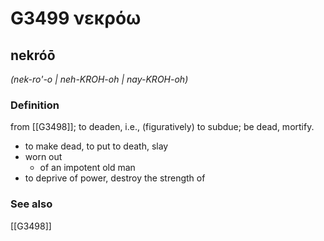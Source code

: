 # G3499 νεκρόω

## nekróō

_(nek-ro'-o | neh-KROH-oh | nay-KROH-oh)_

### Definition

from [[G3498]]; to deaden, i.e., (figuratively) to subdue; be dead, mortify.

- to make dead, to put to death, slay
- worn out
  - of an impotent old man
- to deprive of power, destroy the strength of

### See also

[[G3498]]

